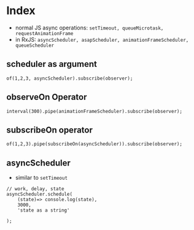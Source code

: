 # Index

- normal JS async operations: `setTimeout, queueMicrotask, requestAnimationFrame`
- in RxJS: `asyncScheduler, asapScheduler, animationFrameScheduler, queueScheduler`

## scheduler as argument

```
of(1,2,3, asyncScheduler).subscribe(observer);

```

## observeOn Operator

```
interval(300).pipe(animationFrameScheduler).subscribe(observer);

```

## subscribeOn operator

```
of(1,2,3).pipe(subscribeOn(asyncScheduler)).subscribe(observer);

```

## asyncScheduler
- similar to `setTimeout`
```
// work, delay, state
asyncScheduler.schedule(
    (state)=> console.log(state),
    3000,
    'state as a string'

);

```
